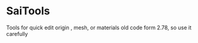 # SaiTools

Tools for quick edit origin , mesh, or materials
old code form 2.78, so use it carefully
